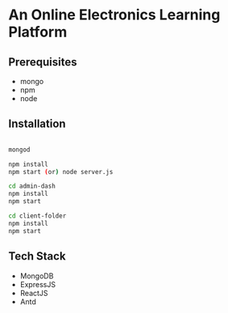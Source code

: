 # An Online Electronics Learning Platform

## Prerequisites

- mongo
- npm
- node

## Installation

```bash

mongod

npm install
npm start (or) node server.js

cd admin-dash
npm install
npm start

cd client-folder
npm install
npm start
```


## Tech Stack
 - MongoDB
 - ExpressJS
 - ReactJS
 - Antd
